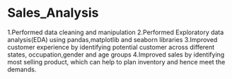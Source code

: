 # Sales_Analysis
1.Performed data cleaning and manipulation 
2.Performed Exploratory data analysis(EDA) using pandas,matplotlib and seaborn libraries
3.Improved customer experience by identifying potential customer across different states,
  occupation,gender and age groups
4.Improved sales by identifying most selling product, which can help to plan inventory
  and hence meet the demands.
  
